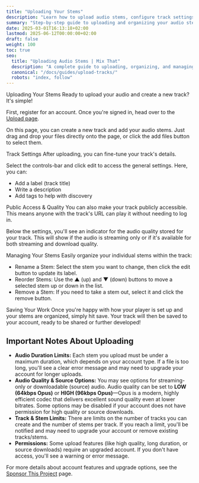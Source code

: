 ```yaml
---
title: "Uploading Your Stems"
description: "Learn how to upload audio stems, configure track settings, and manage your tracks in Mix That."
summary: "Step-by-step guide to uploading and organizing your audio stems in Mix That."
date: 2025-03-01T16:13:18+02:00
lastmod: 2025-06-12T00:00:00+02:00
draft: false
weight: 100
toc: true
seo:
  title: "Uploading Audio Stems | Mix That"
  description: "A complete guide to uploading, organizing, and managing your audio stems and tracks in Mix That."
  canonical: "/docs/guides/upload-tracks/"
  robots: "index, follow"
---
```


Uploading Your Stems
Ready to upload your audio and create a new track? It's simple!

First, register for an account. Once you're signed in, head over to the [Upload page](https://app.mixthat.co/upload).

On this page, you can create a new track and add your audio stems. Just drag and drop your files directly onto the page, or click the add files button to select them.

Track Settings
After uploading, you can fine-tune your track's details.

Select the controls-bar and click edit to access the general settings. Here, you can:

- Add a label (track title)
- Write a description
- Add tags to help with discovery

Public Access & Quality
You can also make your track publicly accessible. This means anyone with the track's URL can play it without needing to log in.

Below the settings, you'll see an indicator for the audio quality stored for your track. This will show if the audio is streaming only or if it's available for both streaming and download quality.

Managing Your Stems
Easily organize your individual stems within the track:

- Rename a Stem: Select the stem you want to change, then click the edit button to update its label.
- Reorder Stems: Use the ▲ (up) and ▼ (down) buttons to move a selected stem up or down in the list.
- Remove a Stem: If you need to take a stem out, select it and click the remove button.

Saving Your Work
Once you're happy with how your player is set up and your stems are organized, simply hit save. Your track will then be saved to your account, ready to be shared or further developed!

## Important Notes About Uploading

- **Audio Duration Limits:** Each stem you upload must be under a maximum duration, which depends on your account type. If a file is too long, you'll see a clear error message and may need to upgrade your account for longer uploads.
- **Audio Quality & Source Options:** You may see options for streaming-only or downloadable (source) audio. Audio quality can be set to **LOW (64kbps Opus)** or **HIGH (96kbps Opus)**—Opus is a modern, highly efficient codec that delivers excellent sound quality even at lower bitrates. Some options may be disabled if your account does not have permission for high quality or source downloads.
- **Track & Stem Limits:** There are limits on the number of tracks you can create and the number of stems per track. If you reach a limit, you'll be notified and may need to upgrade your account or remove existing tracks/stems.
- **Permissions:** Some upload features (like high quality, long duration, or source downloads) require an upgraded account. If you don't have access, you'll see a warning or error message.

For more details about account features and upgrade options, see the [Sponsor This Project](/docs/general/sponsor-this-project/) page.
